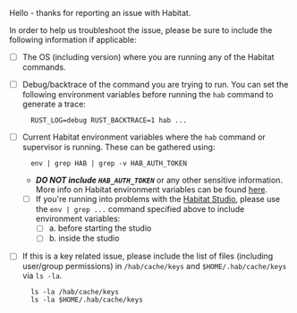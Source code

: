 Hello - thanks for reporting an issue with Habitat.

In order to help us troubleshoot the issue, please be sure to include the following information if applicable:

- [ ] The OS (including version) where you are running any of the Habitat commands.
- [ ] Debug/backtrace of the command you are trying to run. You can set the following environment variables before running the `hab` command to generate a trace:

		RUST_LOG=debug RUST_BACKTRACE=1 hab ...
		
- [ ] Current Habitat environment variables where the `hab` command or supervisor is running.  These can be gathered using:

		env | grep HAB | grep -v HAB_AUTH_TOKEN

	- ***DO NOT include `HAB_AUTH_TOKEN`*** or any other sensitive information. More info on Habitat environment variables can be found [here](https://www.habitat.sh/docs/reference/environment-vars/).
	- [ ] If you're running into problems with the [Habitat Studio](https://www.habitat.sh/docs/concepts-studio/), please use the `env | grep ...` command specified above to include environment variables:
		- [ ] a. before starting the studio
		- [ ] b. inside the studio

- [ ] If this is a key related issue, please include the list of files (including user/group permissions) in `/hab/cache/keys` and `$HOME/.hab/cache/keys` via `ls -la`.

		ls -la /hab/cache/keys
		ls -la $HOME/.hab/cache/keys



